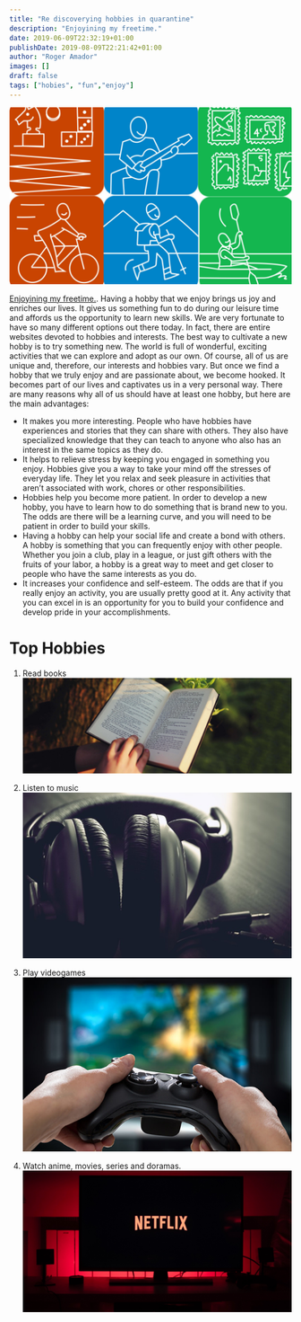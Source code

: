 ```yaml
---
title: "Re discoverying hobbies in quarantine"
description: "Enjoyining my freetime."
date: 2019-06-09T22:32:19+01:00
publishDate: 2019-08-09T22:21:42+01:00
author: "Roger Amador"
images: []
draft: false
tags: ["hobies", "fun","enjoy"]
---
```

![hobbies.](./images/hobbies.jpg)

[Enjoyining my freetime.](#). Having a hobby that we enjoy brings us joy and enriches our lives. It gives us something fun to do
during our leisure time and affords us the opportunity to learn new skills. We are very fortunate to have
so many different options out there today. In fact, there are entire websites devoted to hobbies and interests.
The best way to cultivate a new hobby is to try something new. The world is full of wonderful, exciting activities that we can explore and adopt as our own. Of course, all of us are unique and, therefore,
our interests and hobbies vary. But once we find a hobby that we truly enjoy and are passionate about,
we become hooked. It becomes part of our lives and captivates us in a very personal way.
There are many reasons why all of us should have at least one hobby, but here are the main
advantages:
- It makes you more interesting. People who have hobbies have experiences and stories that they
can share with others. They also have specialized knowledge that they can teach to anyone who also
has an interest in the same topics as they do.
- It helps to relieve stress by keeping you engaged in something you enjoy. Hobbies give you a
way to take your mind off the stresses of everyday life. They let you relax and seek pleasure in activities that aren’t associated with work, chores or other responsibilities.
- Hobbies help you become more patient. In order to develop a new hobby, you have to learn how
to do something that is brand new to you. The odds are there will be a learning curve, and you will
need to be patient in order to build your skills.
- Having a hobby can help your social life and create a bond with others. A hobby is something
that you can frequently enjoy with other people. Whether you join a club, play in a league, or just gift
others with the fruits of your labor, a hobby is a great way to meet and get closer to people who have
the same interests as you do.
- It increases your confidence and self-esteem. The odds are that if you really enjoy an activity, you
are usually pretty good at it. Any activity that you can excel in is an opportunity for you to build your
confidence and develop pride in your accomplishments.


# Top Hobbies

1. Read books
![books.](./images/books.jpg)

2. Listen to music
![music.](./images/music.jpg)

3. Play videogames
![playVideoGames.](./images/playVideoGames.jpg)

4. Watch anime, movies, series and doramas.
![watch.](./images/watch.jpg)